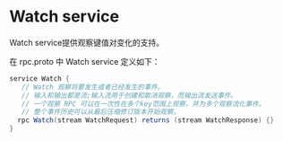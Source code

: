 # Watch service

Watch service提供观察键值对变化的支持。

在 rpc.proto 中 Watch service 定义如下：

```java
service Watch {
   // Watch 观察将要发生或者已经发生的事件。
   // 输入和输出都是流;输入流用于创建和取消观察，而输出流发送事件。
   // 一个观察 RPC 可以在一次性在多个key范围上观察，并为多个观察流化事件。
   // 整个事件历史可以从最后压缩修订版本开始观察。
  rpc Watch(stream WatchRequest) returns (stream WatchResponse) {}
}
```




